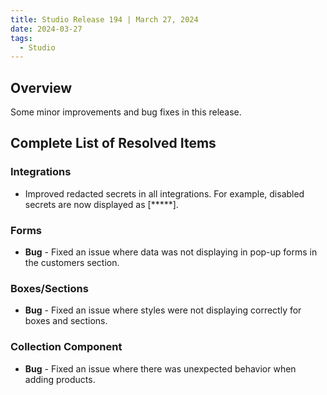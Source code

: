 ```yaml
---
title: Studio Release 194 | March 27, 2024
date: 2024-03-27
tags:
  - Studio
---
```


## Overview

Some minor improvements and bug fixes in this release.

## Complete List of Resolved Items

### Integrations

* Improved redacted secrets in all integrations. For example, disabled secrets are now displayed as [*****]. 

### Forms 

* **Bug** - Fixed an issue where data was not displaying in pop-up forms in the customers section.

### Boxes/Sections

* **Bug** - Fixed an issue where styles were not displaying correctly for boxes and sections.

### Collection Component

* **Bug** - Fixed an issue where there was unexpected behavior when adding products.

